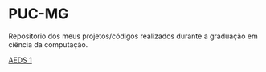 # PUC-MG
Repositorio dos meus projetos/códigos realizados durante a graduação em ciência da computação.


[AEDS 1](https://github.com/MatheusA-Coimbra/AEDS-1)
